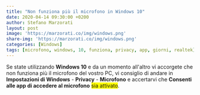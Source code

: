 ```yaml
---
title: "Non funziona più il microfono in Windows 10"
date: 2020-04-14 09:30:00 +0200
author: Stefano Marzorati
layout: post
image: 'https://marzorati.co/img/windows.png'
share-img: 'https://marzorati.co/img/windows.png'
categories: [Windows]
tags: [microfono, windows, 10, funziona, privacy, app, giorni, realtek]
---
```

Se state utilizzando **Windows 10** e da un momento all'altro vi accorgete che non funziona più il microfono del vostro PC, vi consiglio di andare in **Impostazioni di Windows** - **Privacy** - **Microfono** e accertarvi che **Consenti alle app di accedere al microfono** <span style="background-color:yellow">sia attivato</span>.
